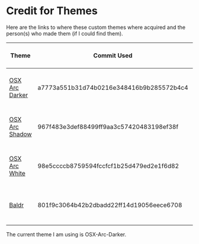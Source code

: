 # Credit for Themes
Here are the links to where these custom themes where acquired and the person(s)
who made them (if I could find them).

| Theme                                                                          | Commit Used                              | Commit Date Time          |
| ------------------------------------------------------------------------------ | ---------------------------------------- | ------------------------- |
| [OSX Arc Darker](https://github.com/LinxGem33/OSX-Arc-Darker)                  | a7773a551b31d74b0216e348416b9b285572b4c4 | Dec 29, 2017, 1:57 PM CST |
| [OSX Arc Shadow](https://github.com/LinxGem33/OSX-Arc-Shadow)                  | 967f483e3def88499ff9aa3c57420483198ef38f | Dec 29, 2017, 1:56 PM CST |
| [OSX Arc White](https://github.com/LinxGem33/OSX-Arc-White)                    | 98e5ccccb8759594fccfcf1b25d479ed2e1f6d82 | Dec 29, 2017, 1:54 PM CST |
| [Baldr](https://github.com/linuxmint/cinnamon-spices-themes/tree/master/Baldr) | 801f9c3064b42b2dbadd22ff14d19056eece6708 | Mar 3, 2018, 6:36 AM CST  |

The current theme I am using is OSX-Arc-Darker.
